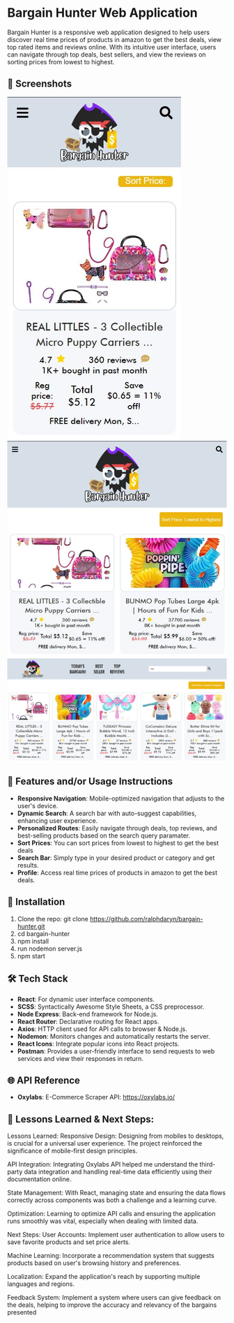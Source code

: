 # Bargain Hunter Web Application
Bargain Hunter is a responsive web application designed to help users discover real time prices of products in amazon to get the best deals, view top rated items and reviews online. With its intuitive user interface, users can navigate through top deals, best sellers, and view the reviews on sorting prices from lowest to highest.


## 📸 Screenshots
![Mobile View](./src/assets/images/bargain-hunter-mobile.JPG)
![Tablet View](./src/assets/images/bargain-hunter-tablet.JPG)
![Desktop View](./src/assets/images/bargain-hunter-desktop.JPG)


## 📝 Features and/or Usage Instructions
- **Responsive Navigation**: Mobile-optimized navigation that adjusts to the user's device.
- **Dynamic Search**: A search bar with auto-suggest capabilities, enhancing user experience.
- **Personalized Routes**: Easily navigate through deals, top reviews, and best-selling products based on the search query paramater.
- **Sort Prices**: You can sort prices from lowest to highest to get the best deals
- **Search Bar**: Simply type in your desired product or category and get results.
- **Profile**: Access real time prices of products in amazon to get the best deals.


## 🚀 Installation
1. Clone the repo: git clone https://github.com/ralphdaryn/bargain-hunter.git
2. cd bargain-hunter
3. npm install
4. run nodemon server.js
5. npm start

## 🛠️ Tech Stack
- **React**: For dynamic user interface components.
- **SCSS**: Syntactically Awesome Style Sheets, a CSS preprocessor.
- **Node Express**: Back-end framework for Node.js.
- **React Router**: Declarative routing for React apps.
- **Axios**: HTTP client used for API calls to browser & Node.js.
- **Nodemon**: Monitors changes and automatically restarts the server.
- **React Icons**: Integrate popular icons into React projects.
- **Postman**: Provides a user-friendly interface to send requests to web services and view their responses in return.

## 🌐 API Reference
- **Oxylabs**: E-Commerce Scraper API: https://oxylabs.io/

## 🧠 Lessons Learned & Next Steps:
Lessons Learned:
Responsive Design: Designing from mobiles to desktops, is crucial for a universal user experience. The project reinforced the significance of mobile-first design principles.

API Integration: Integrating Oxylabs API helped me understand the third-party data integration and handling real-time data efficiently using their documentation online.

State Management: With React, managing state and ensuring the data flows correctly across components was both a challenge and a learning curve.

Optimization: Learning to optimize API calls and ensuring the application runs smoothly was vital, especially when dealing with limited data.

Next Steps:
User Accounts: Implement user authentication to allow users to save favorite products and set price alerts.

Machine Learning: Incorporate a recommendation system that suggests products based on user's browsing history and preferences.

Localization: Expand the application's reach by supporting multiple languages and regions.

Feedback System: Implement a system where users can give feedback on the deals, helping to improve the accuracy and relevancy of the bargains presented